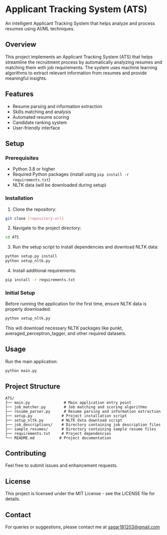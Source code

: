 # Applicant Tracking System (ATS)

An intelligent Applicant Tracking System that helps analyze and process resumes using AI/ML techniques.

## Overview

This project implements an Applicant Tracking System (ATS) that helps streamline the recruitment process by automatically analyzing resumes and matching them with job requirements. The system uses machine learning algorithms to extract relevant information from resumes and provide meaningful insights.

## Features

- Resume parsing and information extraction
- Skills matching and analysis
- Automated resume scoring
- Candidate ranking system
- User-friendly interface

## Setup

### Prerequisites

- Python 3.8 or higher
- Required Python packages (install using `pip install -r requirements.txt`)
- NLTK data (will be downloaded during setup)

### Installation

1. Clone the repository:
```bash
git clone [repository-url]
```

2. Navigate to the project directory:
```bash
cd ATS
```

3. Run the setup script to install dependencies and download NLTK data:
```bash
python setup.py install
python setup_nltk.py
```

4. Install additional requirements:
```bash
pip install -r requirements.txt
```

### Initial Setup

Before running the application for the first time, ensure NLTK data is properly downloaded:
```bash
python setup_nltk.py
```
This will download necessary NLTK packages like punkt, averaged_perceptron_tagger, and other required datasets.

## Usage

Run the main application:
```bash
python main.py
```

## Project Structure

```
ATS/
├── main.py               # Main application entry point
├── job_matcher.py        # Job matching and scoring algorithms
├── resume_parser.py      # Resume parsing and information extraction
├── setup.py             # Project installation script
├── setup_nltk.py        # NLTK data download script
├── job_descriptions/    # Directory containing job description files
├── sample_resumes/      # Directory containing sample resume files
├── requirements.txt     # Project dependencies
└── README.md           # Project documentation
```

## Contributing

Feel free to submit issues and enhancement requests.

## License

This project is licensed under the MIT License - see the LICENSE file for details.

## Contact

For queries or suggestions, please contact me at sagar181203@gmail.com
